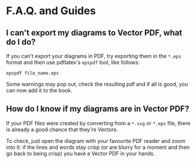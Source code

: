 F.A.Q. and Guides
=================

I can't export my diagrams to Vector PDF, what do I do?
--------------------------------------------------------

If you can't export your diagrams in PDF, try exporting them in the `*.eps` format and then use pdflatex's `epspdf` tool, like follows:

`epspdf file_name.eps`

Some warnings may pop out, check the resulting pdf and if all is good, you can now add it to the book.

How do I know if my diagrams are in Vector PDF?
-----------------------------------------------

If your PDF files were created by converting from a `*.svg` or `*.eps` file, there is already a good chance that they're Vectors.

To check, just open the diagram with your favourite PDF reader and zoom into it: if the lines and words stay crisp (or are blurry for a moment and then go back to being crisp) you have a Vector PDF in your hands.
